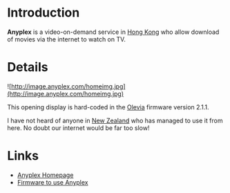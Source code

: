 # Introduction #

**Anyplex** is a video-on-demand service in [Hong Kong](HongKong.md) who allow download of movies via the internet to watch on TV.


# Details #

![http://image.anyplex.com/homeimg.jpg](http://image.anyplex.com/homeimg.jpg)

This opening display is hard-coded in the [Olevia](Olevia.md) firmware version 2.1.1.

I have not heard of anyone in [New Zealand](NewZealand.md) who has managed to use it from here. No doubt our internet would be far too slow!

# Links #

  * [Anyplex Homepage](http://www.anyplex.com/)
  * [Firmware to use Anyplex](http://www.anyplex.com/index.php?option=com_content&view=article&id=95&Itemid=137&lang=en)